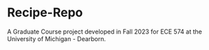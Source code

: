 # Recipe-Repo
A Graduate Course project developed in Fall 2023 for ECE 574 at the University of Michigan - Dearborn.
